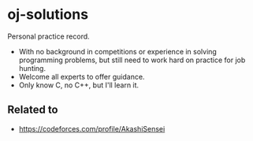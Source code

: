 # oj-solutions
Personal practice record.

* With no background in competitions or experience in solving programming problems, but still need to work hard on practice for job hunting.
* Welcome all experts to offer guidance.
* Only know C, no C++, but I'll learn it.

## Related to

* https://codeforces.com/profile/AkashiSensei
